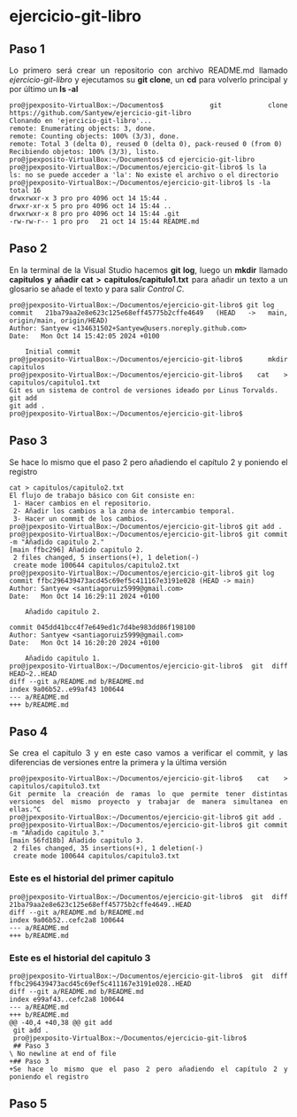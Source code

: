 # ejercicio-git-libro
<git align = "justify">

## Paso 1
Lo primero será crear un repositorio con archivo README.md llamado  *ejercicio-git-libro* y ejecutamos su **git clone**, un **cd** para volverlo principal y por último un **ls -al**

```code
pro@jpexposito-VirtualBox:~/Documentos$ git clone https://github.com/Santyew/ejercicio-git-libro
Clonando en 'ejercicio-git-libro'...
remote: Enumerating objects: 3, done.
remote: Counting objects: 100% (3/3), done.
remote: Total 3 (delta 0), reused 0 (delta 0), pack-reused 0 (from 0)
Recibiendo objetos: 100% (3/3), listo.
pro@jpexposito-VirtualBox:~/Documentos$ cd ejercicio-git-libro
pro@jpexposito-VirtualBox:~/Documentos/ejercicio-git-libro$ ls la
ls: no se puede acceder a 'la': No existe el archivo o el directorio
pro@jpexposito-VirtualBox:~/Documentos/ejercicio-git-libro$ ls -la
total 16
drwxrwxr-x 3 pro pro 4096 oct 14 15:44 .
drwxr-xr-x 5 pro pro 4096 oct 14 15:44 ..
drwxrwxr-x 8 pro pro 4096 oct 14 15:44 .git
-rw-rw-r-- 1 pro pro   21 oct 14 15:44 README.md
```

## Paso 2

En la terminal de la Visual Studio hacemos **git log**, luego un **mkdir** llamado **capitulos y añadir cat > capitulos/capitulo1.txt** para añadir un texto a un glosario se añade el texto y para salir *Control C*.

```code
pro@jpexposito-VirtualBox:~/Documentos/ejercicio-git-libro$ git log
commit 21ba79aa2e8e623c125e68eff45775b2cffe4649 (HEAD -> main, origin/main, origin/HEAD)
Author: Santyew <134631502+Santyew@users.noreply.github.com>
Date:   Mon Oct 14 15:42:05 2024 +0100

    Initial commit
pro@jpexposito-VirtualBox:~/Documentos/ejercicio-git-libro$ mkdir capitulos
pro@jpexposito-VirtualBox:~/Documentos/ejercicio-git-libro$ cat > capitulos/capitulo1.txt
Git es un sistema de control de versiones ideado por Linus Torvalds.
git add
git add .
pro@jpexposito-VirtualBox:~/Documentos/ejercicio-git-libro$ 
```
## Paso 3
Se hace lo mismo que el paso 2 pero añadiendo el capítulo 2 y poniendo el registro

```code
cat > capitulos/capitulo2.txt
El flujo de trabajo básico con Git consiste en:
 1- Hacer cambios en el repositorio.
 2- Añadir los cambios a la zona de intercambio temporal.
 3- Hacer un commit de los cambios.
pro@jpexposito-VirtualBox:~/Documentos/ejercicio-git-libro$ git add .
pro@jpexposito-VirtualBox:~/Documentos/ejercicio-git-libro$ git commit -m "Añadido capitulo 2."
[main ffbc296] Añadido capitulo 2.
 2 files changed, 5 insertions(+), 1 deletion(-)
 create mode 100644 capitulos/capitulo2.txt
pro@jpexposito-VirtualBox:~/Documentos/ejercicio-git-libro$ git log
commit ffbc296439473acd45c69ef5c411167e3191e028 (HEAD -> main)
Author: Santyew <santiagoruiz5999@gmail.com>
Date:   Mon Oct 14 16:29:11 2024 +0100

    Añadido capitulo 2.

commit 045dd41bcc4f7e649ed1c7d4be983dd86f198100
Author: Santyew <santiagoruiz5999@gmail.com>
Date:   Mon Oct 14 16:20:20 2024 +0100

    Añadido capitulo 1.
pro@jpexposito-VirtualBox:~/Documentos/ejercicio-git-libro$ git diff HEAD~2..HEAD 
diff --git a/README.md b/README.md
index 9a06b52..e99af43 100644
--- a/README.md
+++ b/README.md
```

## Paso 4

Se crea el capitulo 3 y en este caso vamos a verificar el commit, y las diferencias de versiones entre la primera y la última versión

```code
pro@jpexposito-VirtualBox:~/Documentos/ejercicio-git-libro$ cat > capitulos/capitulo3.txt
Git permite la creación de ramas lo que permite tener distintas versiones del mismo proyecto y trabajar de manera simultanea en ellas.^C
pro@jpexposito-VirtualBox:~/Documentos/ejercicio-git-libro$ git add .
pro@jpexposito-VirtualBox:~/Documentos/ejercicio-git-libro$ git commit -m "Añadido capitulo 3."
[main 56fd18b] Añadido capitulo 3.
 2 files changed, 35 insertions(+), 1 deletion(-)
 create mode 100644 capitulos/capitulo3.txt
 ```

 ### Este es el historial del primer capitulo ###

 ```code
 pro@jpexposito-VirtualBox:~/Documentos/ejercicio-git-libro$ git diff 21ba79aa2e8e623c125e68eff45775b2cffe4649..HEAD  
diff --git a/README.md b/README.md
index 9a06b52..cefc2a8 100644
--- a/README.md
+++ b/README.md
```

### Este es el historial del capitulo 3 ###

```code
pro@jpexposito-VirtualBox:~/Documentos/ejercicio-git-libro$ git diff ffbc296439473acd45c69ef5c411167e3191e028..HEAD
diff --git a/README.md b/README.md
index e99af43..cefc2a8 100644
--- a/README.md
+++ b/README.md
@@ -40,4 +40,38 @@ git add
 git add .
 pro@jpexposito-VirtualBox:~/Documentos/ejercicio-git-libro$ 
 ## Paso 3
\ No newline at end of file
+## Paso 3
+Se hace lo mismo que el paso 2 pero añadiendo el capítulo 2 y poniendo el registro
```
## Paso 5


